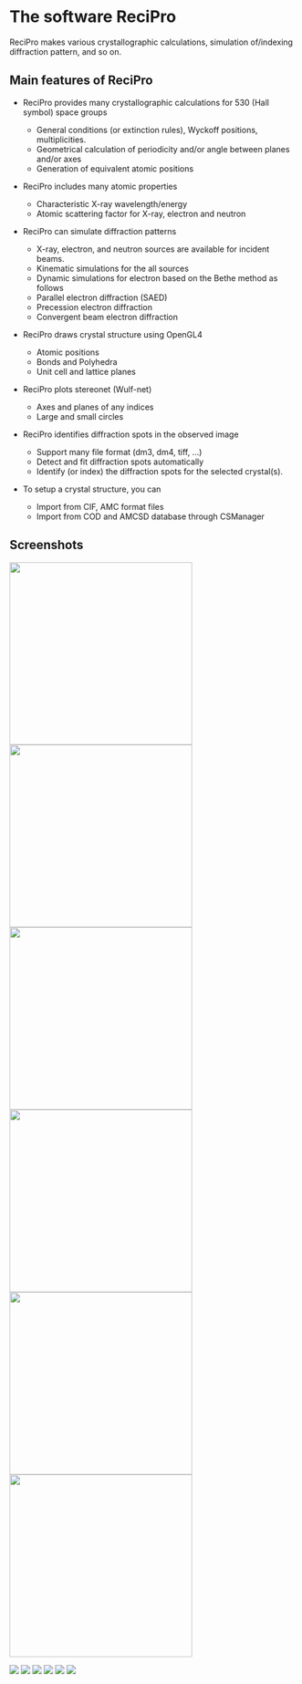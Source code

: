 # The software ReciPro

ReciPro makes various crystallographic calculations, simulation of/indexing diffraction pattern, and so on.

## Main features of ReciPro

* ReciPro provides many crystallographic calculations for 530 (Hall symbol) space groups
  * General conditions (or extinction rules), Wyckoff positions, multiplicities.  
  * Geometrical calculation of periodicity and/or angle between planes and/or axes 
  * Generation of equivalent atomic positions

* ReciPro includes many atomic properties
  * Characteristic X-ray wavelength/energy
  * Atomic scattering factor for X-ray, electron and neutron
* ReciPro can simulate diffraction patterns
  * X-ray, electron, and neutron sources are available for incident beams.
  * Kinematic simulations for the all sources
  * Dynamic simulations for electron based on the Bethe method as follows
  * Parallel electron diffraction (SAED)
  * Precession electron diffraction
  * Convergent beam electron diffraction
* ReciPro draws crystal structure using OpenGL4
  * Atomic positions
  * Bonds and Polyhedra
  * Unit cell and lattice planes
* ReciPro plots stereonet (Wulf-net)
  * Axes and planes of any indices
  * Large and small circles
* ReciPro identifies diffraction spots in the observed image
  * Support many file format (dm3, dm4, tiff, …)
  * Detect and fit diffraction spots automatically
  * Identify (or index) the diffraction spots for the selected crystal(s).   
* To setup a crystal structure, you can
  * Import from CIF, AMC format files
  * Import from COD and AMCSD database through CSManager

## Screenshots
<img src="https://github.com/seto77/ReciPro/blob/master/Screenshots/Main.png?raw=true" width="320px">
<img src="https://github.com/seto77/ReciPro/blob/master/Screenshots/DiffractionSimulator1.png?raw=false" width="320px">
<img src="https://github.com/seto77/ReciPro/blob/master/Screenshots/DiffractionSimulator2.png" width="320px">
<img src="https://github.com/seto77/ReciPro/blob/master/Screenshots/StructureViewer1.png" width="320px">
<img src="https://github.com/seto77/ReciPro/blob/master/Screenshots/StructureViewer2.png" width="320px">
<img src="https://github.com/seto77/ReciPro/blob/master/Screenshots/ScatteringFactors.png" width="320px">

![](https://github.com/seto77/ReciPro/blob/master/Screenshots/DiffractionSimulator1.png?raw=true)
![](https://github.com/seto77/ReciPro/blob/master/Screenshots/DiffractionSimulator2.png?raw=true)
![](https://github.com/seto77/ReciPro/blob/master/Screenshots/StructureViewer1.png?raw=true)
![](https://github.com/seto77/ReciPro/blob/master/Screenshots/StructureViewer2.png?raw=true)
![](https://github.com/seto77/ReciPro/blob/master/Screenshots/Stereonet.png?raw=true)
![](https://github.com/seto77/ReciPro/blob/master/Screenshots/ScatteringFactors.png?raw=true)
